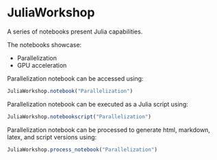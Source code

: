 # JuliaWorkshop

A series of notebooks present Julia capabilities.

The notebooks showcase:
* Parallelization
* GPU acceleration

Parallelization notebook can be accessed using:

``` julia
JuliaWorkshop.notebook("Parallelization")
```

Parallelization notebook can be executed as a Julia script using:

``` julia
JuliaWorkshop.notebookscript("Parallelization")
```

Parallelization notebook can be processed to generate html, markdown, latex, and script versions using:

``` julia
JuliaWorkshop.process_notebook("Parallelization")
```